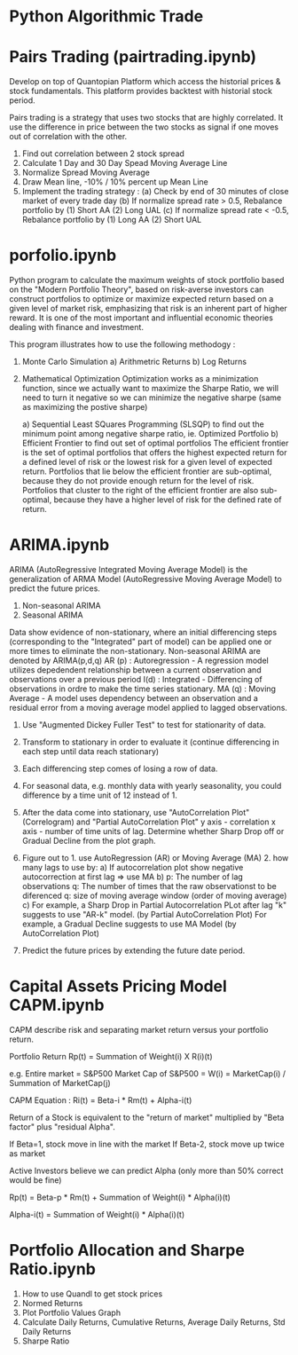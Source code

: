 Python Algorithmic Trade
========================

Pairs Trading (pairtrading.ipynb)
=================================
Develop on top of Quantopian Platform which access the historial prices & stock fundamentals. This platform provides backtest with historial stock period.

Pairs trading is a strategy that uses two stocks that are highly correlated. It use the difference in price between the two stocks as signal if one moves out of correlation with the other. 

1. Find out correlation between 2 stock spread
2. Calculate 1 Day and 30 Day Spead Moving Average Line
3. Normalize Spread Moving Average
4. Draw Mean line, -10% / 10% percent up Mean Line 
5. Implement the trading strategy :
(a) Check by end of 30 minutes of close market of every trade day
(b) If normalize spread rate > 0.5, Rebalance portfolio by (1) Short AA (2) Long UAL 
(c) If normalize spread rate < -0.5, Rebalance portfolio by (1) Long AA (2) Short UAL

porfolio.ipynb
==============

Python program to calculate the maximum weights of stock portfolio based on the "Modern Portfolio Theory", based on risk-averse investors can construct portfolios to optimize or maximize expected return based on a given level of market risk, emphasizing that risk is an inherent part of higher reward. It is one of the most important and influential economic theories dealing with finance and investment.

This program illustrates how to use the following methodogy :
1) Monte Carlo Simulation
    a) Arithmetric Returns
    b) Log Returns
    
2) Mathematical Optimization
Optimization works as a minimization function, since we actually want to maximize the Sharpe Ratio, we will need to turn it negative so we can minimize the negative sharpe (same as maximizing the postive sharpe)

    a) Sequential Least SQuares Programming (SLSQP) to find out the minimum point among negative sharpe ratio, ie. Optimized Portfolio
    b) Efficient Frontier to find out set of optimal portfolios 
The efficient frontier is the set of optimal portfolios that offers the highest expected return for a defined level of risk or the lowest risk for a given level of expected return. Portfolios that lie below the efficient frontier are sub-optimal, because they do not provide enough return for the level of risk. Portfolios that cluster to the right of the efficient frontier are also sub-optimal, because they have a higher level of risk for the defined rate of return.

ARIMA.ipynb
===========
ARIMA (AutoRegressive Integrated Moving Average Model) is the generalization of ARMA Model (AutoRegressive Moving Average Model) to predict the future prices.
1. Non-seasonal ARIMA
2. Seasonal ARIMA

Data show evidence of non-stationary, where an initial differencing steps (corresponding to the "Integrated" part of model) can be applied one or more times to eliminate the non-stationary.
Non-seasonal ARIMA are denoted by ARIMA(p,d,q)
AR (p) : Autoregression - A regression model utilizes depedendent relationship between a current observation and observations over a previous period
I(d) : Integrated - Differencing of observations in ordre to make the time series stationary.
MA (q) : Moving Average - A model uses dependency between an observation and a residual error from a moving average model applied to lagged observations.

1. Use "Augmented Dickey Fuller Test" to test for stationarity of data.
2. Transform to stationary in order to evaluate it (continue differencing in each step until data reach stationary)
3. Each differencing step comes of losing a row of data.
4. For seasonal data, e.g. monthly data with yearly seasonality, you could difference by a time unit of 12 instead of 1.
5. After the data come into stationary, use "AutoCorrelation Plot" (Correlogram) and "Partial AutoCorrelation Plot"
    y axis - correlation
	x axis - number of time units of lag.
   Determine whether Sharp Drop off or Gradual Decline from the plot graph.
   
6. Figure out to 1. use AutoRegression (AR) or Moving Average (MA) 2. how many lags to use by:
    a) If autocorrelation plot show negative autocorrection at first lag => use MA
	b) p: The number of lag observations 
	   q: The number of times that the raw observationst to be diferenced
	   q: size of moving average window (order of moving average)
	c) For example, a Sharp Drop in Partial Autocorrelation PLot after lag "k" suggests to use "AR-k" model. (by Partial AutoCorrelation Plot)
	   For example, a Gradual Decline suggests to use MA Model (by AutoCorrelation Plot)

7. Predict the future prices by extending the future date period.	   
   
   
Capital Assets Pricing Model CAPM.ipynb
=======================================
CAPM describe risk and separating market return versus your portfolio return.

Portfolio Return Rp(t) = Summation of Weight(i) X R(i)(t)

e.g. Entire market = S&P500
Market Cap of S&P500 = W(i) = MarketCap(i) / Summation of MarketCap(j)

CAPM Equation :
Ri(t) = Beta-i * Rm(t) + Alpha-i(t)

 Return of a Stock is equivalent to the "return of market" multiplied by "Beta factor" plus "residual Alpha".
 
 If Beta=1, stock move in line with the market
 If Beta-2, stock move up twice as market
 
 Active Investors believe we can predict Alpha (only more than 50% correct would be fine)
 
 Rp(t) = Beta-p * Rm(t) + Summation of Weight(i) * Alpha(i)(t)
 
 Alpha-i(t) = Summation of Weight(i) * Alpha(i)(t)
 



Portfolio Allocation and Sharpe Ratio.ipynb
===========================================
1. How to use Quandl to get stock prices
2. Normed Returns
3. Plot Portfolio Values Graph
4. Calculate Daily Returns, Cumulative Returns, Average Daily Returns, Std Daily Returns
5. Sharpe Ratio

